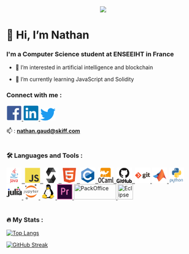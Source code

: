 <div id="header" align="center">
  <img src="https://media.giphy.com/media/Qo2dupDib32rkTY4hX/giphy.gif" width="500"/>
</div>

<h1>👋 Hi, I’m Nathan</h1>

<h3>I'm a Computer Science student at ENSEEIHT in France</h3>

- 👀 I’m interested in artificial intelligence and blockchain

- 🌱 I’m currently learning JavaScript and Solidity

<h3 align="left">
  Connect with me :
</h3>

<div id="badges" align="left">
  <a href="https://www.facebook.com/natchica/">
    <img src="https://github.com/devicons/devicon/blob/master/icons/facebook/facebook-original.svg" width="40" alt="Twitter Badge"/>
  </a>
  <a href="https://www.linkedin.com/in/nathan-gaud/">
    <img src="https://github.com/devicons/devicon/blob/master/icons/linkedin/linkedin-original.svg" width="40" alt="LinkedIn Badge"/>
  </a>
  <a href="https://twitter.com/NatchicaGo">
    <img src="https://github.com/devicons/devicon/blob/master/icons/twitter/twitter-original.svg" width="40" alt="Twitter Badge"/>
  </a>
</div>

📫 : **nathan.gaud@skiff.com**

<h1></h1>

<h3 align="left">
  🛠️ Languages and Tools :
</h3>

<div>
  <a href="https://www.java.com/fr/">
    <img src="https://github.com/devicons/devicon/blob/master/icons/java/java-original-wordmark.svg" title="Java" alt="Java" width="40" height="40"/>&nbsp;
  </a>
  <a href="https://www.javascript.com/">
    <img src="https://github.com/devicons/devicon/blob/master/icons/javascript/javascript-original.svg" title="JavaScript" alt="JavaScript" width="40" height="40"/>&nbsp;
  </a>
  <a href="https://soliditylang.org/">
    <img src="https://github.com/devicons/devicon/blob/master/icons/solidity/solidity-original.svg" title="Solidity" alt="Solidity" width="40" height="40"/>&nbsp;
  </a>
  <a href="https://html.com/">
    <img src="https://github.com/devicons/devicon/blob/master/icons/html5/html5-original.svg" title="HTML5" alt="HTML" width="40" height="40"/>&nbsp;
  </a>
  <a href="https://www.iso.org/standard/74528.html">
    <img src="https://github.com/devicons/devicon/blob/master/icons/c/c-original.svg" title="C" alt="C" width="40" height="40"/>&nbsp;
  </a>
  <a href="https://ocaml.org/">
    <img src="https://github.com/devicons/devicon/blob/master/icons/ocaml/ocaml-original-wordmark.svg" title="OCaml" alt="OCaml" width="40" height="40"/>&nbsp;
  </a>
  <a href="https://github.com/">
    <img src="https://github.com/devicons/devicon/blob/master/icons/github/github-original-wordmark.svg" title="Github" alt="Github" width="40" height="40"/>&nbsp;
  </a>
  <a href="https://git-scm.com/">
    <img src="https://github.com/devicons/devicon/blob/master/icons/git/git-original-wordmark.svg" title="Git" **alt="Git" width="40" height="40"/>
  </a>
  <a href="https://fr.mathworks.com/products/matlab.html">
    <img src="https://github.com/devicons/devicon/blob/master/icons/matlab/matlab-original.svg" title="MatLab" **alt="MatLab" width="40" height="40"/>
  </a>
  <a href="https://www.python.org/">
    <img src="https://github.com/devicons/devicon/blob/master/icons/python/python-original-wordmark.svg" title="Python" **alt="Python" width="40" height="40"/>
  </a>
  <a href="https://julialang.org/">
    <img src="https://github.com/devicons/devicon/blob/master/icons/julia/julia-original-wordmark.svg" title="Julia" **alt="Julia" width="40" height="40"/>
  </a>
  <a href="https://jupyter.org/">
    <img src="https://github.com/devicons/devicon/blob/master/icons/jupyter/jupyter-original-wordmark.svg" title="Jupyter" **alt="Jupyter" width="40" height="40"/>
  </a>
  <a href="https://www.gnu.org/home.fr.html">
    <img src="https://github.com/devicons/devicon/blob/master/icons/linux/linux-original.svg" title="Linux" **alt="Linux" width="40" height="40"/>
  </a>
  <a href="https://www.adobe.com/fr/products/premiere.html">
    <img src="https://github.com/devicons/devicon/blob/master/icons/premierepro/premierepro-original.svg" title="PremierePro" **alt="PremierePro" width="40" height="40"/>
  </a>
  <a href="https://www.microsoft.com/fr-fr/microsoft-365/office-365">
    <img src="https://png2.cleanpng.com/sh/f34b407009c314a51c5ec4d6dffafe7c/L0KzQYm3VsI4N5pukZH0aYP2gLBuTf1qa6N0i9HvdD3ydrfwgBUuO2c6RdV4bYD4hLb5TgNwbqV8eeRuLX3sc8P2kB9nfF50RdHvZnnmdX66VsUuPZM4S6g8ZHHmc7SBhsgvOWY7SKcEMkG0RYS3UMk1PWY5UKUDOD7zfri=/kisspng-microsoft-office-365-computer-software-microsoft-o-office-365-5b3363daccc8f8.1560592115300945548388.png" title="PackOffice" **alt="PackOffice" width="110" height="40"/>
  </a>
  <a href="https://www.eclipse.org/">
    <img src="https://www.nicepng.com/png/full/264-2648074_eclipse-logo-png-transparent-eclipse-ide.png" title="Eclipse" **alt="Eclipse" width="40" height="40"/>
  </a>
</div>

<h1></h1>

<h3 align="left">
  🔥 My Stats :
</h3>

[![Top Langs](https://github-readme-stats.vercel.app/api/top-langs/?username=Natchica&layout=compact&theme=vision-friendly-dark)](https://github.com/anuraghazra/github-readme-stats)
 
[![GitHub Streak](http://github-readme-streak-stats.herokuapp.com?user=Natchica&theme=dark&background=000000)](https://git.io/streak-stats)

<div id="badges" align="right">
  <img src="https://komarev.com/ghpvc/?username=Natchica&style=flat-square&color=blue" alt=""/>
</div>

<!---
Natchica/Natchica is a ✨ special ✨ repository because its `README.md` (this file) appears on your GitHub profile.
You can click the Preview link to take a look at your changes.
--->
